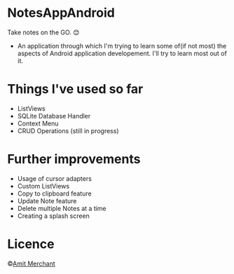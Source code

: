 NotesAppAndroid
===============

Take notes on the GO. :blush:

- An application through which I'm trying to learn some of(if not most) the aspects of Android application developement. I'll try to learn most out of it.

Things I've used so far
=======================
* ListViews
* SQLite Database Handler
* Context Menu
* CRUD Operations (still in progress)

Further improvements
====================

* Usage of cursor adapters
* Custom ListViews
* Copy to clipboard feature
* Update Note feature
* Delete multiple Notes at a time
* Creating a splash screen

Licence
=======

©[Amit Merchant](http://www.amitmerchant.com)
